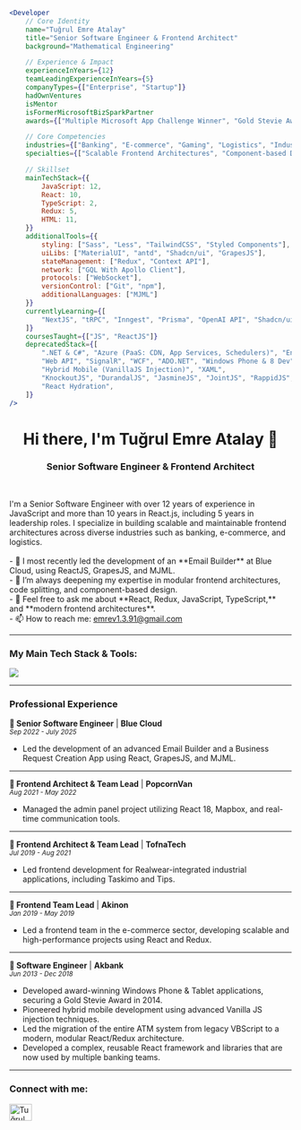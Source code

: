 ```jsx
<Developer
    // Core Identity
    name="Tuğrul Emre Atalay"
    title="Senior Software Engineer & Frontend Architect"
    background="Mathematical Engineering"

    // Experience & Impact
    experienceInYears={12}
    teamLeadingExperienceInYears={5}
    companyTypes={["Enterprise", "Startup"]}
    hadOwnVentures
    isMentor
    isFormerMicrosoftBizSparkPartner
    awards={["Multiple Microsoft App Challenge Winner", "Gold Stevie Award"]}

    // Core Competencies
    industries={["Banking", "E-commerce", "Gaming", "Logistics", "Industrial Tech"]}
    specialties={["Scalable Frontend Architectures", "Component-based Design", "Team Building"]}

    // Skillset
    mainTechStack={{
        JavaScript: 12,
        React: 10,
        TypeScript: 2,
        Redux: 5,
        HTML: 11,
    }}
    additionalTools={{
        styling: ["Sass", "Less", "TailwindCSS", "Styled Components"],
        uiLibs: ["MaterialUI", "antd", "Shadcn/ui", "GrapesJS"],
        stateManagement: ["Redux", "Context API"],
        network: ["GQL With Apollo Client"],
        protocols: ["WebSocket"],
        versionControl: ["Git", "npm"],
        additionalLanguages: ["MJML"]
    }}
    currentlyLearning={[
        "NextJS", "tRPC", "Inngest", "Prisma", "OpenAI API", "Shadcn/ui"
    ]}
    coursesTaught={["JS", "ReactJS"]}
    deprecatedStack={[
        ".NET & C#", "Azure (PaaS: CDN, App Services, Schedulers)", "Entity Framework",
        "Web API", "SignalR", "WCF", "ADO.NET", "Windows Phone & 8 Dev", 
        "Hybrid Mobile (VanillaJS Injection)", "XAML",
        "KnockoutJS", "DurandalJS", "JasmineJS", "JointJS", "RappidJS", "Mapbox", "LeafletJS", "Redux-Thunk",
        "React Hydration",
    ]}
/>
```

<h1 align="center">Hi there, I'm Tuğrul Emre Atalay 👋</h1>
<h3 align="center">Senior Software Engineer & Frontend Architect</h3>

<br>

<p align="left">
I'm a Senior Software Engineer with over 12 years of experience in JavaScript and more than 10 years in React.js, including 5 years in leadership roles. I specialize in building scalable and maintainable frontend architectures across diverse industries such as banking, e-commerce, and logistics.
<br><br>
- 🔭 I most recently led the development of an **Email Builder** at Blue Cloud, using ReactJS, GrapesJS, and MJML.
<br>
- 🌱 I’m always deepening my expertise in modular frontend architectures, code splitting, and component-based design.
<br>
- 💬 Feel free to ask me about **React, Redux, JavaScript, TypeScript,** and **modern frontend architectures**.
<br>
- 📫 How to reach me: <a href="mailto:emrev1.3.91@gmail.com">emrev1.3.91@gmail.com</a>
</p>

<hr>

<h3 align="left">My Main Tech Stack & Tools:</h3>
<p align="left">
  <a href="https://github.com/teatalay/teatalay">
    <img src="https://skillicons.dev/icons?i=js,ts,react,redux,git,npm,pnpm,aws,azure,babel,webpack,graphql,materialui,nextjs,html,tailwind,css,sass,styledcomponents,vscode" />
  </a>
</p>

<hr>

<h3 align="left">Professional Experience</h3>

**🚀 Senior Software Engineer** | **Blue Cloud**
<br>
*<small>Sep 2022 - July 2025</small>*
<br>
- Led the development of an advanced Email Builder and a Business Request Creation App using React, GrapesJS, and MJML.

---

**🚀 Frontend Architect & Team Lead** | **PopcornVan**
<br>
*<small>Aug 2021 - May 2022</small>*
<br>
- Managed the admin panel project utilizing React 18, Mapbox, and real-time communication tools.

---

**🚀 Frontend Architect & Team Lead** | **TofnaTech**
<br>
*<small>Jul 2019 - Aug 2021</small>*
<br>
- Led frontend development for Realwear-integrated industrial applications, including Taskimo and Tips.

---

**🚀 Frontend Team Lead** | **Akinon**
<br>
*<small>Jan 2019 - May 2019</small>*
<br>
- Led a frontend team in the e-commerce sector, developing scalable and high-performance projects using React and Redux.

---

**🚀 Software Engineer** | **Akbank**
<br>
*<small>Jun 2013 - Dec 2018</small>*
<br>
- Developed award-winning Windows Phone & Tablet applications, securing a Gold Stevie Award in 2014.
- Pioneered hybrid mobile development using advanced Vanilla JS injection techniques.
- Led the migration of the entire ATM system from legacy VBScript to a modern, modular React/Redux architecture.
- Developed a complex, reusable React framework and libraries that are now used by multiple banking teams.

<hr>

<h3 align="left">Connect with me:</h3>
<p align="left">
  <a href="https://linkedin.com/in/teatalay" target="blank">
    <img align="center" src="https://raw.githubusercontent.com/rahuldkjain/github-profile-readme-generator/master/src/images/icons/Social/linked-in-alt.svg" alt="Tuğrul Emre Atalay's LinkedIn Profile" height="30" width="40" />
  </a>
</p>
